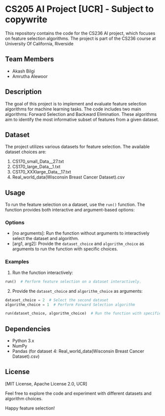 # CS205 AI Project [UCR] - Subject to copywrite

This repository contains the code for the CS236 AI project, which focuses on feature selection algorithms. The project is part of the CS236 course at University Of California, Riverside

## Team Members
- Akash Bilgi
- Amrutha Alewoor

## Description
The goal of this project is to implement and evaluate feature selection algorithms for machine learning tasks. The code includes two main algorithms: Forward Selection and Backward Elimination. These algorithms aim to identify the most informative subset of features from a given dataset.

## Dataset
The project utilizes various datasets for feature selection. The available dataset choices are:
1. CS170_small_Data__27.txt
2. CS170_large_Data__1.txt
3. CS170_XXXlarge_Data__17.txt
4. Real_world_data(Wisconsin Breast Cancer Dataset).csv

## Usage
To run the feature selection on a dataset, use the `run()` function. The function provides both interactive and argument-based options:

### Options
- [no arguments]: Run the function without arguments to interactively select the dataset and algorithm.
- [arg1, arg2]: Provide the `dataset_choice` and `algorithm_choice` as arguments to run the function with specific choices.

### Examples

1. Run the function interactively:
```python
run()  # Perform feature selection on a dataset interactively.
```

2. Provide the `dataset_choice` and `algorithm_choice` as arguments:
```python
dataset_choice = 2  # Select the second dataset
algorithm_choice = 1  # Perform Forward Selection algorithm

run(dataset_choice, algorithm_choice)  # Run the function with specific choices
```

## Dependencies
- Python 3.x
- NumPy
- Pandas (for dataset 4: Real_world_data(Wisconsin Breast Cancer Dataset).csv)

## License
[MIT License, Apache License 2.0, UCR]

Feel free to explore the code and experiment with different datasets and algorithm choices.

Happy feature selection!
```
